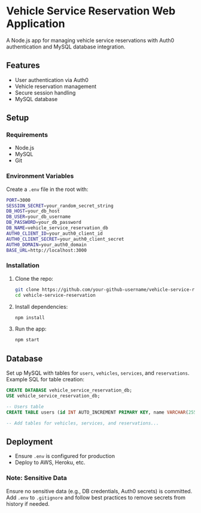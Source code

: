 

# Vehicle Service Reservation Web Application

A Node.js app for managing vehicle service reservations with Auth0 authentication and MySQL database integration.

## Features

- User authentication via Auth0
- Vehicle reservation management
- Secure session handling
- MySQL database

## Setup

### Requirements

- Node.js
- MySQL
- Git

### Environment Variables

Create a `.env` file in the root with:

```bash
PORT=3000
SESSION_SECRET=your_random_secret_string
DB_HOST=your_db_host
DB_USER=your_db_username
DB_PASSWORD=your_db_password
DB_NAME=vehicle_service_reservation_db
AUTH0_CLIENT_ID=your_auth0_client_id
AUTH0_CLIENT_SECRET=your_auth0_client_secret
AUTH0_DOMAIN=your_auth0_domain
BASE_URL=http://localhost:3000
```

### Installation

1. Clone the repo:

   ```bash
   git clone https://github.com/your-github-username/vehicle-service-reservation.git
   cd vehicle-service-reservation
   ```

2. Install dependencies:

   ```bash
   npm install
   ```

3. Run the app:

   ```bash
   npm start
   ```

## Database

Set up MySQL with tables for `users`, `vehicles`, `services`, and `reservations`. Example SQL for table creation:

```sql
CREATE DATABASE vehicle_service_reservation_db;
USE vehicle_service_reservation_db;

-- Users table
CREATE TABLE users (id INT AUTO_INCREMENT PRIMARY KEY, name VARCHAR(255), email VARCHAR(255) UNIQUE);

-- Add tables for vehicles, services, and reservations...
```

## Deployment

- Ensure `.env` is configured for production
- Deploy to AWS, Heroku, etc.

### Note: Sensitive Data

Ensure no sensitive data (e.g., DB credentials, Auth0 secrets) is committed. Add `.env` to `.gitignore` and follow best practices to remove secrets from history if needed.

